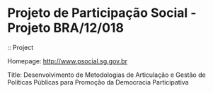 Projeto de Participação Social - Projeto BRA/12/018
===================================================

:: Project

Homepage: http://www.psocial.sg.gov.br

Title: Desenvolvimento de Metodologias de Articulação e
Gestão de Políticas Públicas para Promoção da Democracia Participativa
